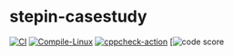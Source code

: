 # stepin-casestudy
[![CI](https://github.com/chayvakacharla/stepin-casestudy/actions/workflows/build.yml/badge.svg)](https://github.com/chayvakacharla/stepin-casestudy/actions/workflows/build.yml)
[![Compile-Linux](https://github.com/chayvakacharla/stepin-casestudy/actions/workflows/compile.yml/badge.svg)](https://github.com/chayvakacharla/stepin-casestudy/actions/workflows/compile.yml)
[![cppcheck-action](https://github.com/chayvakacharla/stepin-casestudy/actions/workflows/cppcheck.yml/badge.svg)](https://github.com/chayvakacharla/stepin-casestudy/actions/workflows/cppcheck.yml)
[![code score](https://www.code-inspector.com/project/28615/score/svg)
